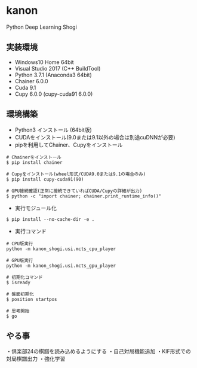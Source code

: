 # kanon
Python Deep Learning Shogi

## 実装環境
- Windows10 Home 64bit
- Visual Studio 2017 (C++ BuildTool)
- Python 3.7.1 (Anaconda3 64bit)
- Chainer 6.0.0
- Cuda 9.1
- Cupy 6.0.0 (cupy-cuda91 6.0.0)

## 環境構築
- Python3 インストール (64bit版)
- CUDAをインストール(9.0または9.1以外の場合は別途cuDNNが必要)
- pipを利用してChainer、Cupyをインストール
```
# Chainerをインストール
$ pip install chainer

# Cupyをインストール(wheel形式/CUDA9.0または9.1の場合のみ)
$ pip install cupy-cuda91(90)

# GPU接続確認(正常に接続できていればCUDA/Cupyの詳細が出力)
$ python -c "import chainer; chainer.print_runtime_info()"
```
- 実行モジュール化
```
$ pip install --no-cache-dir -e .
```
- 実行コマンド
```
# CPU版実行
python -m kanon_shogi.usi.mcts_cpu_player

# GPU版実行
python -m kanon_shogi.usi.mcts_gpu_player

# 初期化コマンド
$ isready

# 盤面初期化
$ position startpos

# 思考開始
$ go
```

## やる事
・倶楽部24の棋譜を読み込めるようにする
・自己対局機能追加
・KIF形式での対局棋譜出力
・強化学習